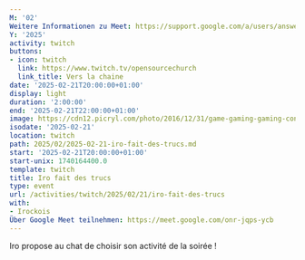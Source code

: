 ```yaml
---
M: '02'
Weitere Informationen zu Meet: https://support.google.com/a/users/answer/9282720
Y: '2025'
activity: twitch
buttons:
- icon: twitch
  link: https://www.twitch.tv/opensourcechurch
  link_title: Vers la chaine
date: '2025-02-21T20:00:00+01:00'
display: light
duration: '2:00:00'
end: '2025-02-21T22:00:00+01:00'
image: https://cdn12.picryl.com/photo/2016/12/31/game-gaming-gaming-console-science-technology-555734-1024.png
isodate: '2025-02-21'
location: twitch
path: 2025/02/2025-02-21-iro-fait-des-trucs.md
start: '2025-02-21T20:00:00+01:00'
start-unix: 1740164400.0
template: twitch
title: Iro fait des trucs
type: event
url: /activities/twitch/2025/02/21/iro-fait-des-trucs
with:
- Irockois
Über Google Meet teilnehmen: https://meet.google.com/onr-jqps-ycb
---
```

Iro propose au chat de choisir son activité de la soirée !